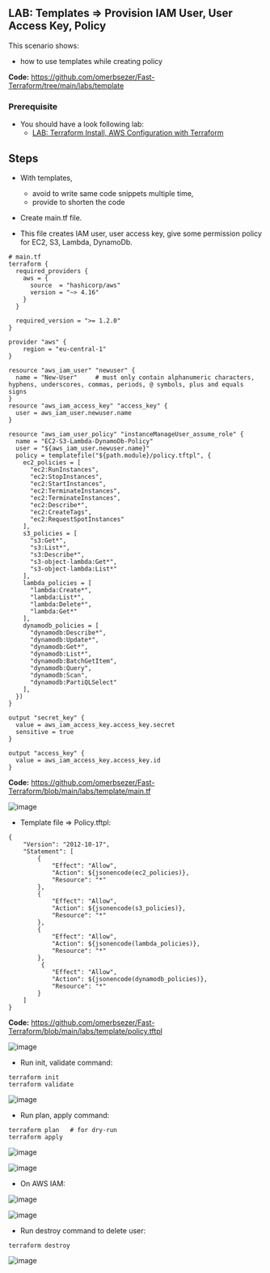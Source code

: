 ## LAB: Templates => Provision IAM User, User Access Key, Policy

This scenario shows:
- how to use templates while creating policy 

**Code:**  https://github.com/omerbsezer/Fast-Terraform/tree/main/labs/template

### Prerequisite

- You should have a look following lab: 
  - [LAB: Terraform Install, AWS Configuration with Terraform](https://github.com/omerbsezer/Fast-Terraform/blob/main/Terraform-Install-AWS-Configuration.md)

## Steps

- With templates,
  - avoid to write same code snippets multiple time,
  - provide to shorten the code 

- Create main.tf file.
- This file creates IAM user, user access key, give some permission policy for EC2, S3, Lambda, DynamoDb. 

```
# main.tf
terraform {
  required_providers {
    aws = {
      source  = "hashicorp/aws"
      version = "~> 4.16"
    }
  }

  required_version = ">= 1.2.0"
}

provider "aws" {
	region = "eu-central-1"
}

resource "aws_iam_user" "newuser" {
  name = "New-User"     # must only contain alphanumeric characters, hyphens, underscores, commas, periods, @ symbols, plus and equals signs
}
resource "aws_iam_access_key" "access_key" {
  user = aws_iam_user.newuser.name
}

resource "aws_iam_user_policy" "instanceManageUser_assume_role" {
  name = "EC2-S3-Lambda-DynamoDb-Policy"
  user = "${aws_iam_user.newuser.name}"
  policy = templatefile("${path.module}/policy.tftpl", {
    ec2_policies = [
      "ec2:RunInstances",
      "ec2:StopInstances",
      "ec2:StartInstances",
      "ec2:TerminateInstances",
      "ec2:TerminateInstances",
      "ec2:Describe*",
      "ec2:CreateTags",
      "ec2:RequestSpotInstances"
    ],
    s3_policies = [
      "s3:Get*",
      "s3:List*",
      "s3:Describe*",
      "s3-object-lambda:Get*",
      "s3-object-lambda:List*"
    ],
    lambda_policies = [
      "lambda:Create*",
      "lambda:List*",
      "lambda:Delete*",
      "lambda:Get*"
    ],
    dynamodb_policies = [
      "dynamodb:Describe*",
      "dynamodb:Update*",
      "dynamodb:Get*",
      "dynamodb:List*",
      "dynamodb:BatchGetItem",
      "dynamodb:Query",
      "dynamodb:Scan",
      "dynamodb:PartiQLSelect"
    ],
  })
}

output "secret_key" {
  value = aws_iam_access_key.access_key.secret
  sensitive = true
}

output "access_key" {
  value = aws_iam_access_key.access_key.id
}
``` 

**Code:**  https://github.com/omerbsezer/Fast-Terraform/blob/main/labs/template/main.tf

![image](https://user-images.githubusercontent.com/10358317/230635156-50072817-9f9c-428a-906f-ebfe77e4f3ae.png)


- Template file => Policy.tftpl:

``` 
{
    "Version": "2012-10-17",
    "Statement": [
        {
            "Effect": "Allow",
            "Action": ${jsonencode(ec2_policies)},
            "Resource": "*"
        },
        {
            "Effect": "Allow",
            "Action": ${jsonencode(s3_policies)},
            "Resource": "*"
        },
        {
            "Effect": "Allow",
            "Action": ${jsonencode(lambda_policies)},
            "Resource": "*"
        },
         {
            "Effect": "Allow",
            "Action": ${jsonencode(dynamodb_policies)},
            "Resource": "*"
        }
    ]
}
```

**Code:**  https://github.com/omerbsezer/Fast-Terraform/blob/main/labs/template/policy.tftpl

![image](https://user-images.githubusercontent.com/10358317/230635437-a2833841-b6be-4a2d-8c7b-a89c1d60c9ad.png)

- Run init, validate command:

``` 
terraform init
terraform validate
``` 

![image](https://user-images.githubusercontent.com/10358317/230635918-74679513-1e33-4348-9b82-5b7ee631d7e5.png)

- Run plan, apply command:

``` 
terraform plan   # for dry-run
terraform apply
``` 

![image](https://user-images.githubusercontent.com/10358317/230636213-a285546a-7f38-4c04-bdb7-81254be09654.png)

![image](https://user-images.githubusercontent.com/10358317/230636709-d2f2115f-54f1-4e1c-9075-9e035f4ca15a.png)

- On AWS IAM:

![image](https://user-images.githubusercontent.com/10358317/230636965-74714983-435a-4009-a015-1117032c5815.png)

![image](https://user-images.githubusercontent.com/10358317/230637038-235ad9fa-6f03-434b-a1df-15b38b218b19.png)


- Run destroy command to delete user:

``` 
terraform destroy
``` 

![image](https://user-images.githubusercontent.com/10358317/230637447-5f1eb783-3a8f-45cc-afb6-522e27d74a9a.png)

